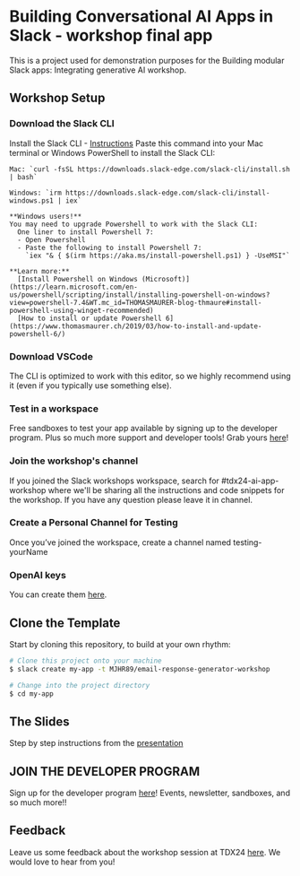 # Building Conversational AI Apps in Slack - workshop final app

This is a project used for demonstration purposes for the Building modular Slack apps: Integrating generative AI workshop.

## Workshop Setup

### Download the Slack CLI
Install the Slack CLI - [Instructions](https://api.slack.com/automation/quickstart)
  Paste this command into your Mac terminal or Windows PowerShell to install the Slack CLI:

    Mac: `curl -fsSL https://downloads.slack-edge.com/slack-cli/install.sh | bash`

    Windows: `irm https://downloads.slack-edge.com/slack-cli/install-windows.ps1 | iex`

    **Windows users!**
    You may need to upgrade Powershell to work with the Slack CLI:
      One liner to install Powershell 7:
      - Open Powershell
      - Paste the following to install Powershell 7:
        `iex "& { $(irm https://aka.ms/install-powershell.ps1) } -UseMSI"`

    **Learn more:**
      [Install Powershell on Windows (Microsoft)](https://learn.microsoft.com/en-us/powershell/scripting/install/installing-powershell-on-windows?view=powershell-7.4&WT.mc_id=THOMASMAURER-blog-thmaure#install-powershell-using-winget-recommended)
      [How to install or update Powershell 6](https://www.thomasmaurer.ch/2019/03/how-to-install-and-update-powershell-6/)

### Download VSCode
The CLI is optimized to work with this editor, so we highly recommend using it (even if you typically use something else).

### Test in a workspace
Free sandboxes to test your app available by signing up to the developer program. Plus so much more support and developer tools! Grab yours [here](https://api.slack.com/developer-program)!

### Join the workshop's channel
If you joined the Slack workshops workspace, search for #tdx24-ai-app-workshop where we'll be sharing all the instructions and code snippets for the workshop. If you have any question please leave it in channel.

### Create a Personal Channel for Testing
Once you’ve joined the workspace, create a channel named testing-yourName

### OpenAI keys
You can create them [here](https://platform.openai.com/api-keys).


## Clone the Template

Start by cloning this repository, to build at your own rhythm:

```zsh
# Clone this project onto your machine
$ slack create my-app -t MJHR89/email-response-generator-workshop

# Change into the project directory
$ cd my-app
```

## The Slides
Step by step instructions from the [presentation](https://jmp.sh/LoOS103Y)

## JOIN THE DEVELOPER PROGRAM
Sign up for the developer program [here](https://api.slack.com/developer-program)!
Events, newsletter, sandboxes, and so much more!!

## Feedback
Leave us some feedback about the workshop session at TDX24 [here](https://www.surveymonkey.com/r/TDX24HOW). We would love to hear from you!